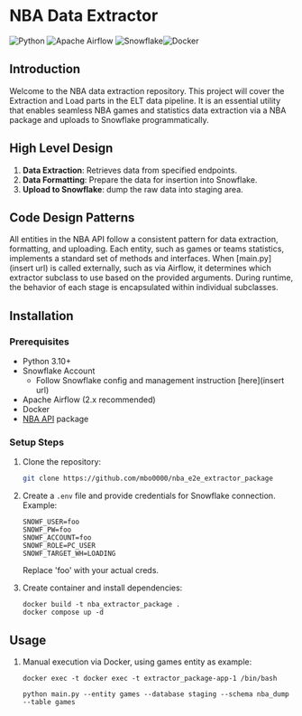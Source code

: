# NBA Data Extractor
![Python](https://img.shields.io/badge/Python-3.10%2B-blue)
![Apache Airflow](https://img.shields.io/badge/Apache%20Airflow-2.x-green)
![Snowflake](https://img.shields.io/badge/Snowflake-%23f3f1ff)![Docker](https://img.shields.io/badge/Docker-%2B-blue)

## Introduction

Welcome to the NBA data extraction repository. This project will cover the Extraction and Load parts in the ELT data pipeline. It is an essential utility that enables seamless NBA games and statistics data extraction via a NBA package and uploads to Snowflake programmatically.

## High Level Design

1. **Data Extraction**: Retrieves data from specified endpoints.
2. **Data Formatting**: Prepare the data for insertion into Snowflake.
3. **Upload to Snowflake**: dump the raw data into staging area.

## Code Design Patterns

All entities in the NBA API follow a consistent pattern for data extraction, formatting, and uploading. Each entity, such as games or teams statistics, implements a standard set of methods and interfaces. When [main.py](insert url) is called externally, such as via Airflow, it determines which extractor subclass to use based on the provided arguments. During runtime, the behavior of each stage is encapsulated within individual subclasses.

## Installation

### Prerequisites

- Python 3.10+
- Snowflake Account
    - Follow Snowflake config and management instruction [here](insert url)
- Apache Airflow (2.x recommended)
- Docker
- [NBA API](https://github.com/swar/nba_api/tree/master) package

### Setup Steps

1. Clone the repository:
    ```sh
    git clone https://github.com/mbo0000/nba_e2e_extractor_package

2. Create a `.env` file and provide credentials for Snowflake connection. Example: 
    ```
    SNOWF_USER=foo
    SNOWF_PW=foo
    SNOWF_ACCOUNT=foo
    SNOWF_ROLE=PC_USER
    SNOWF_TARGET_WH=LOADING
    ```
    Replace 'foo' with your actual creds. 

3. Create container and install dependencies:
    ```
    docker build -t nba_extractor_package .
    docker compose up -d
    ```

## Usage
1. Manual execution via Docker, using games entity as example:
    ```
    docker exec -t docker exec -t extractor_package-app-1 /bin/bash

    python main.py --entity games --database staging --schema nba_dump --table games
    ```